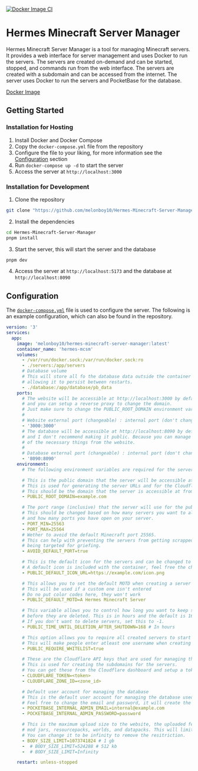 [![Docker Image CI](https://github.com/melonboy10/Hermes-Minecraft-Server-Manager/actions/workflows/docker-image.yml/badge.svg)](https://github.com/melonboy10/Hermes-Minecraft-Server-Manager/actions/workflows/docker-image.yml)

# Hermes Minecraft Server Manager

Hermes Minecraft Server Manager is a tool for managing Minecraft servers. It provides a web interface for server management and uses Docker to run the servers. The servers are created on-demand and can be started, stopped, and commands run from the web interface. The servers are created with a subdomain and can be accessed from the internet. The server uses Docker to run the servers and PocketBase for the database.

[Docker Image](https://hub.docker.com/r/melonboy10/hermes-minecraft-server-manager)

## Getting Started

### Installation for Hosting

1. Install Docker and Docker Compose
2. Copy the `docker-compose.yml` file from the repository
3. Configure the file to your liking, for more information see the [Configuration](#Configuration) section
4. Run `docker-compose up -d` to start the server
5. Access the server at `http://localhost:3000`

### Installation for Development

1. Clone the repository

```bash
git clone "https://github.com/melonboy10/Hermes-Minecraft-Server-Manager.git"
```

2. Install the dependencies

```bash
cd Hermes-Minecraft-Server-Manager
pnpm install
```

3. Start the server, this will start the server and the database

```bash
pnpm dev
```

4. Access the server at `http://localhost:5173` and the database at `http://localhost:8090`

## Configuration

The [`docker-compose.yml`](./docker-compose.yml) file is used to configure the server. The following is an example configuration, which can also be found in the repository.

```yml
version: '3'
services:
  app:
    image: 'melonboy10/hermes-minecraft-server-manager:latest'
    container_name: 'hermes-mcsm'
    volumes:
      - /var/run/docker.sock:/var/run/docker.sock:ro
      - ./servers:/app/servers
      # Database volume
      # This will store all fo the database data outside the container
      # allowing it to persist between restarts.
      - ./database:/app/database/pb_data
    ports:
      # The website will be accessible at http://localhost:3000 by default
      # and you can setup a reverse proxy to change the domain.
      # Just make sure to change the PUBLIC_ROOT_DOMAIN environment variable
      #
      # Website external port (changeable) : internal port (don't change)
      - '3000:3000'
      # The database will be accessible at http://localhost:8090 by default
      # and I don't recommend making it public. Because you can manage most
      # of the necessary things from the website.
      #
      # Database external port (changeable) : internal port (don't change)
      - '8090:8090'
    environment:
      # The following environment variables are required for the server to run

      # This is the public domain that the server will be accessible at
      # This is used for generating the server URLs and for the Cloudflare API
      # This should be the domain that the server is accessible at from the internet
      - PUBLIC_ROOT_DOMAIN=example.com

      # The port range (inclusive) that the server will use for the public servers.
      # This should be changed based on how many servers you want to allow
      # and how many ports you have open on your server.
      - PORT_MIN=25563
      - PORT_MAX=25564
      # Wether to avoid the default Minecraft port 25565.
      # This can help with preventing the servers from getting scrapped and
      # being targeted for griefing.
      - AVOID_DEFAULT_PORT=true

      # This is the default icon for the servers and can be changed to any URL.
      # A default icon is included with the container, feel free the change it.
      - PUBLIC_DEFAULT_ICON_URL=https://example.com/icon.png

      # This allows you to set the default MOTD when creating a server
      # This will be used if a custom one isn't entered
      # Do no put color codes here, they won't work
      - PUBLIC_DEFAULT_MOTD=A Hermes Minecraft Server

      # This variable allows you to control how long you want to keep stopped servers
      # before they are deleted. This is in hours and the default is 168 hours (1 week).
      # If you don't want to delete servers, set this to -1.
      - PUBLIC_TIME_UNTIL_DELETION_AFTER_SHUTDOWN=168 # In hours

      # This option allows you to require all created servers to start with a whitelist enabled.
      # This will make people enter atleast one username when creating the server.
      - PUBLIC_REQUIRE_WHITELIST=true

      # These are the Cloudflare API keys that are used for managing the DNS records
      # This is used for creating the subdomains for the servers.
      # You can get these from the Cloudflare dashboard and setup a token with the necessary permissions.
      - CLOUDFLARE_TOKEN=<token>
      - CLOUDFLARE_ZONE_ID=<zone_id>

      # Default user account for managing the database
      # This is the default user account for managing the database used by the server internally
      # Feel free to change the email and password, it will create the account if it doesn't exist
      - POCKETBASE_INTERNAL_ADMIN_EMAIL=internal@example.com
      - POCKETBASE_INTERNAL_ADMIN_PASSWORD=password

      # This is the maximum upload size to the website, the uploaded features are server icon,
      # mod jars, resourcepacks, worlds, and datapacks. This will limit the size of the file uploaded
      # You can change it to be infinity to remove the resitriction.
      - BODY_SIZE_LIMIT=1073741824 # 1 gb
      -  # BODY_SIZE_LIMIT=524288 # 512 kb
      -  # BODY_SIZE_LIMIT=Infinity

    restart: unless-stopped
```
